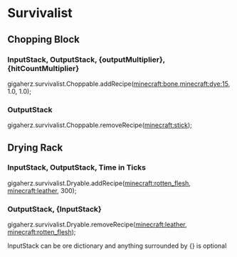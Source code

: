 # Survivalist

## Chopping Block
### InputStack, OutputStack, {outputMultiplier}, {hitCountMultiplier}
gigaherz.survivalist.Choppable.addRecipe(<minecraft:bone>,<minecraft:dye:15>, 1.0, 1.0);
### OutputStack
gigaherz.survivalist.Choppable.removeRecipe(<minecraft:stick>);

## Drying Rack
### InputStack, OutputStack, Time in Ticks
gigaherz.survivalist.Dryable.addRecipe(<minecraft:rotten_flesh>, <minecraft:leather>, 300);
### OutputStack, {InputStack}
gigaherz.survivalist.Dryable.removeRecipe(<minecraft:leather>, <minecraft:rotten_flesh>);

InputStack can be ore dictionary and anything surrounded by {} is optional
